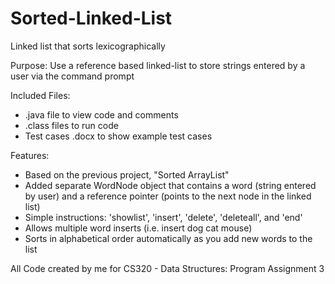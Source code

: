 Sorted-Linked-List
==================

Linked list that sorts lexicographically

Purpose: Use a reference based linked-list to store strings entered by a user via the command prompt

Included Files:
- .java file to view code and comments
- .class files to run code
- Test cases .docx to show example test cases

Features:
- Based on the previous project, "Sorted ArrayList"
- Added separate WordNode object that contains a word (string entered by user) and a reference pointer (points to the next node in the linked list)
- Simple instructions: 'showlist', 'insert', 'delete', 'deleteall', and 'end'
- Allows multiple word inserts (i.e. insert dog cat mouse)
- Sorts in alphabetical order automatically as you add new words to the list

All Code created by me for CS320 - Data Structures: Program Assignment 3

